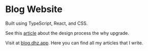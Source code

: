 # Blog Website

Built using TypeScript, React, and CSS.

See this [article](https://blog.dhz.app/dev/august-2025-blog-update) about the design process the why upgrade.

Visit at [blog.dhz.app](http://blog.dhz.app). Here you can find all my articles that I write.
